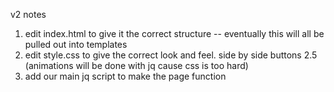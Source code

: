 v2 notes
1.  edit index.html to give it the correct structure -- eventually
this will all be pulled out into templates
2.  edit style.css to give the correct look and feel.  side by side buttons
    2.5 (animations will be done with jq cause css is too hard)
3.  add our main jq script to make the page function
